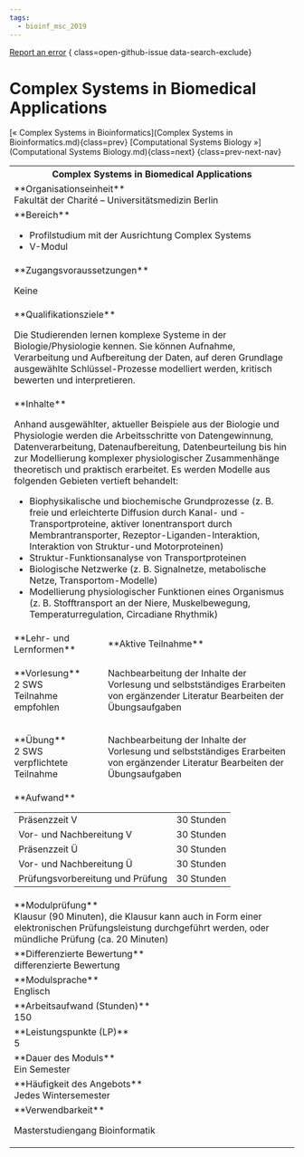 ```yaml
---
tags:
  - bioinf_msc_2019
---
```

[Report an error](https://github.com/SGSSGene/FUB-SUP/issues/new?title=Error%20in%20%22Complex%20Systems%20in%20Biomedical%20Applications%22&body=There%20seems%20to%20be%20an%20error%20in%20module%20%22Complex%20Systems%20in%20Biomedical%20Applications%22%2E%0A%0A%3CDescribe%20here%20a%20slightly%20more%20detailed%20description%20of%20what%20is%20wrong%3E&labels=bug)
{ class=open-github-issue data-search-exclude}

# Complex Systems in Biomedical Applications

[« Complex Systems in Bioinformatics](Complex Systems in Bioinformatics.md){class=prev}
[Computational Systems Biology »](Computational Systems Biology.md){class=next}
{class=prev-next-nav}

<table markdown id="moduledesc">
<tr markdown class="moduledesc_head"><th colspan="2">Complex Systems in Biomedical Applications </th></tr>
<tr markdown><td colspan="2">**Organisationseinheit**   <br>Fakultät der Charité – Universitätsmedizin Berlin</td></tr>

<tr markdown><td colspan="2">**Bereich**<br>


- Profilstudium mit der Ausrichtung Complex Systems
- V-Modul

</td></tr>

<tr markdown><td colspan="2">**Zugangsvoraussetzungen** <br>

Keine


</td></tr>
<tr markdown><td colspan="2">**Qualifikationsziele**    <br>

Die Studierenden lernen komplexe Systeme in der Biologie/Physiologie kennen.
Sie können Aufnahme, Verarbeitung und Aufbereitung der Daten, auf deren
Grundlage ausgewählte Schlüssel-Prozesse modelliert werden, kritisch
bewerten und interpretieren.


</td></tr>
<tr markdown><td colspan="2">**Inhalte**                <br>

Anhand ausgewählter, aktueller Beispiele aus der Biologie und Physiologie
werden die Arbeitsschritte von Datengewinnung, Datenverarbeitung,
Datenaufbereitung, Datenbeurteilung bis hin zur Modellierung komplexer
physiologischer Zusammenhänge theoretisch und praktisch erarbeitet. Es
werden Modelle aus folgenden Gebieten vertieft behandelt:

- Biophysikalische und biochemische Grundprozesse (z. B. freie und
  erleichterte Diffusion durch Kanal- und -Transportproteine, aktiver
  Ionentransport durch Membrantransporter, Rezeptor-Liganden-Interaktion,
  Interaktion von Struktur-und Motorproteinen)
- Struktur-Funktionsanalyse von Transportproteinen
- Biologische Netzwerke (z. B. Signalnetze, metabolische Netze,
  Transportom-Modelle)
- Modellierung physiologischer Funktionen eines Organismus (z. B.
  Stofftransport an der Niere, Muskelbewegung, Temperaturregulation,
  Circadiane Rhythmik)


</td></tr>

<tr markdown><td>**Lehr- und Lernformen**</td><td>**Aktive Teilnahme**</td></tr>
<tr markdown><td> **Vorlesung** <br>2 SWS <br> Teilnahme empfohlen</td><td>

Nachbearbeitung der Inhalte der Vorlesung und selbstständiges Erarbeiten von ergänzender Literatur
Bearbeiten der Übungsaufgaben
</td></tr>
<tr markdown><td> **Übung** <br>2 SWS <br> verpflichtete Teilnahme</td><td>

Nachbearbeitung der Inhalte der Vorlesung und selbstständiges Erarbeiten von ergänzender Literatur
Bearbeiten der Übungsaufgaben
</td></tr>
<tr markdown><td colspan="2">**Aufwand**                <br>
<table class="aufwand_table">
<tr><td>Präsenzzeit V</td><td>30 Stunden</td></tr>
<tr><td>Vor- und Nachbereitung V</td><td>30 Stunden</td></tr>
<tr><td>Präsenzzeit Ü</td><td>30 Stunden</td></tr>
<tr><td>Vor- und Nachbereitung Ü</td><td>30 Stunden</td></tr>
<tr><td>Prüfungsvorbereitung und Prüfung</td><td>30 Stunden</td></tr>
</table>

</td></tr>
<tr markdown><td colspan="2">**Modulprüfung**             <br>Klausur (90 Minuten), die Klausur kann auch in Form einer elektronischen
Prüfungsleistung durchgeführt werden, oder mündliche Prüfung (ca. 20
Minuten)


</td></tr>
<tr markdown><td colspan="2">**Differenzierte Bewertung** <br>differenzierte Bewertung

</td></tr>
<tr markdown><td colspan="2">**Modulsprache**             <br>Englisch</td></tr>
<tr markdown><td colspan="2">**Arbeitsaufwand (Stunden)** <br>150</td></tr>
<tr markdown><td colspan="2">**Leistungspunkte (LP)**     <br>5</td></tr>
<tr markdown><td colspan="2">**Dauer des Moduls**         <br>Ein Semester</td></tr>
<tr markdown><td colspan="2">**Häufigkeit des Angebots**  <br>Jedes Wintersemester</td></tr>
<tr markdown><td colspan="2">**Verwendbarkeit**           <br>

Masterstudiengang Bioinformatik


</td></tr>

</table>
